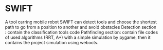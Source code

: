 # SWIFT
A tool carring mobile robot
SWIFT can detect tools and choose the shortest path to go from a position to another and avoid obstacles
Detection section : contain the classification tools code
Pathfinding section: contain file codes of used algorithms (RRT, A*) with a simple simulation by pygame, then it contains the project simulation using weboots.
